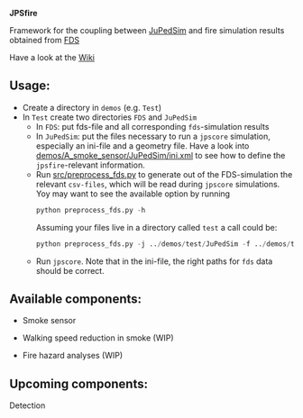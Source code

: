 **JPSfire**

Framework for the coupling between [JuPedSim](http://jupedsim.org) and fire simulation results obtained from [FDS](https://github.com/firemodels/fds-smv)

Have a look at the [Wiki](https://gitlab.version.fz-juelich.de/jupedsim/jpsfire/wikis/home)


Usage:
-----

- Create a directory in `demos` (e.g. `Test`)
- In `Test` create two directories `FDS` and `JuPedSim`
  - In `FDS`: put fds-file and all corresponding `fds`-simulation results
  - In `JuPedSim`: put the files necessary to run a `jpscore` simulation, especially an ini-file and a geometry file.
    Have a look into [demos/A_smoke_sensor/JuPedSim/ini.xml](demos/A_smoke_sensor/JuPedSim/ini.xml) to see
    how to define the `jpsfire`-relevant information.
  - Run [src/preprocess_fds.py](src/preprocess_fds.py) to generate out of the FDS-simulation the relevant `csv-files`,
    which will be read during `jpscore` simulations.
    Yoy may want to see the available option by running
    ```python
    python preprocess_fds.py -h
    ```
    Assuming your files live in a directory called `test` a call could be:
    ```python
    python preprocess_fds.py -j ../demos/test/JuPedSim -f ../demos/test/FDS
    ```
  - Run `jpscore`. Note that in the ini-file, the right paths for `fds` data should be correct. 

Available components:
--------------------

- Smoke sensor

- Walking speed reduction in smoke (WIP)

- Fire hazard analyses (WIP)


Upcoming components:
-------------------
Detection

